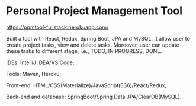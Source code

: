 # Personal Project Management Tool

https://ppmtool-fullstack.herokuapp.com/

Built a tool with React, Redux, Spring Boot, JPA and MySQL. It allow user to create project tasks, view and
delete tasks. Moreover, user can update these tasks to different stage, i.e., TODO, IN PROGRESS, DONE.

IDEs: IntelliJ IDEA/VS Code;

Tools: Maven, Heroku;

Front-end: HTML/CSS(Materialize)/JavaScript(ES6)/React/Redux;

Back-end and database: SpringBoot/Spring Data JPA/ClearDB(MySQL).

